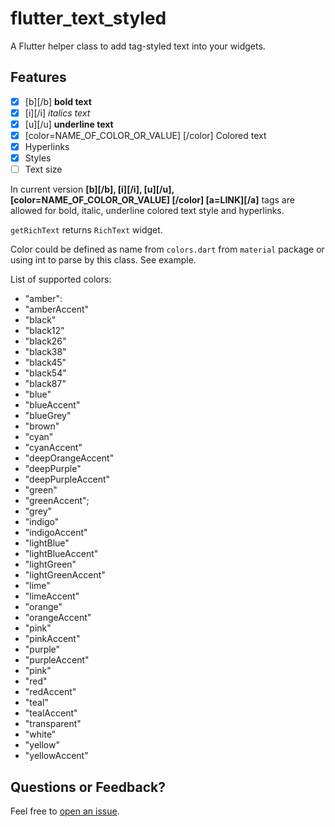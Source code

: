 # flutter_text_styled

A Flutter helper class to add tag-styled text into your widgets.

## Features

- [X] [b][/b] **bold text**
- [X] [i][/i] *italics text*
- [X] [u][/u] __underline text__
- [X] [color=NAME_OF_COLOR_OR_VALUE] [/color] Colored text
- [X] Hyperlinks
- [X] Styles
- [ ] Text size

In current version **[b][/b], [i][/i], [u][/u], [color=NAME_OF_COLOR_OR_VALUE] [/color] [a=LINK][/a]** tags are allowed for bold, italic, underline colored text style and hyperlinks.

`getRichText` returns `RichText` widget.

Color could be defined as name from `colors.dart` from `material` package or using int to parse by this class. See example.

List of supported colors:
-  "amber":
-  "amberAccent"
-  "black"
-  "black12"
-  "black26"
-  "black38"
-  "black45"
-  "black54"
-  "black87"
-  "blue"
-  "blueAccent"
-  "blueGrey"
-  "brown"
-  "cyan"
-  "cyanAccent"
-  "deepOrangeAccent"
-  "deepPurple"
-  "deepPurpleAccent"
-  "green"
-  "greenAccent";
-  "grey"
-  "indigo"
-  "indigoAccent"
-  "lightBlue"
-  "lightBlueAccent"
-  "lightGreen"
-  "lightGreenAccent"
-  "lime"
-  "limeAccent"
-  "orange"
-  "orangeAccent"
-  "pink"
-  "pinkAccent"
-  "purple"
-  "purpleAccent"
-  "pink"
-  "red"
-  "redAccent"
-  "teal"
-  "tealAccent"
-  "transparent"
-  "white"
-  "yellow"
-  "yellowAccent"

## Questions or Feedback?

Feel free to [open an issue](https://github.com/dudeck/flutter_text_styled/issues/new).